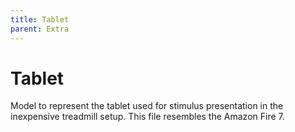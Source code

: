 ```yaml
---
title: Tablet
parent: Extra
---
```


# Tablet

Model to represent the tablet used for stimulus presentation in the inexpensive treadmill setup. This file resembles the Amazon Fire 7.